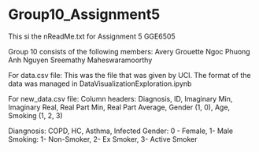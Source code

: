 # Group10_Assignment5

This si the nReadMe.txt for Assignment 5 GGE6505

Group 10 consists of the following members:
Avery Grouette
Ngoc Phuong Anh Nguyen
Sreemathy Maheswaramoorthy

For data.csv file:
This was the file that was given by UCI. The format of the data was managed in DataVisualizationExploration.ipynb

For new_data.csv file:
Column headers: Diagnosis, ID, Imaginary Min, Imaginary Real, Real Part Min, Real Part Average, Gender (1, 0), Age, Smoking (1, 2, 3)

Diangnosis: COPD, HC, Asthma, Infected
Gender: 0 - Female, 1- Male
Smoking: 1- Non-Smoker, 2- Ex Smoker, 3- Active Smoker
